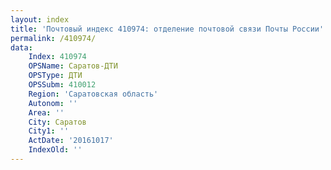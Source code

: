 ```yaml
---
layout: index
title: 'Почтовый индекс 410974: отделение почтовой связи Почты России'
permalink: /410974/
data:
    Index: 410974
    OPSName: Саратов-ДТИ
    OPSType: ДТИ
    OPSSubm: 410012
    Region: 'Саратовская область'
    Autonom: ''
    Area: ''
    City: Саратов
    City1: ''
    ActDate: '20161017'
    IndexOld: ''
---
```

